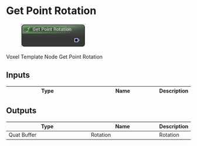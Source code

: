# Get Point Rotation

<div align="left" data-full-width="false">

<figure><img src="Get_Point_Rotation.png" alt=""><figcaption></figcaption></figure>

</div>

Voxel Template Node Get Point Rotation

## Inputs

<table>
<thead><tr><th width="250">Type</th><th width="200">Name</th><th>Description</th></tr></thead>
<tbody>
</tbody>
</table>

## Outputs

<table>
<thead><tr><th width="250">Type</th><th width="200">Name</th><th>Description</th></tr></thead>
<tbody>
<tr><td>Quat Buffer</td><td>Rotation</td><td>Rotation</td></tr>
</tbody>
</table>